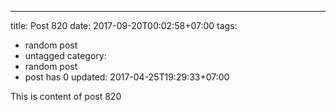 ---
title: Post 820
date: 2017-09-20T00:02:58+07:00
tags:
  - random post
  - untagged
category:
  - random post
  - post has 0
updated: 2017-04-25T19:29:33+07:00

This is content of post 820